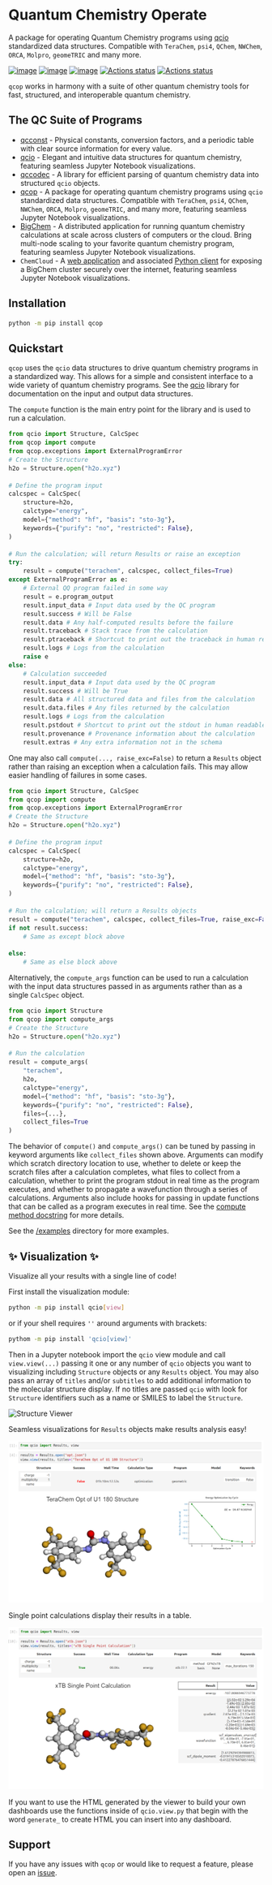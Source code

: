 # Quantum Chemistry Operate

A package for operating Quantum Chemistry programs using [qcio](https://github.com/coltonbh/qcio) standardized data structures. Compatible with `TeraChem`, `psi4`, `QChem`, `NWChem`, `ORCA`, `Molpro`, `geomeTRIC` and many more.

[![image](https://img.shields.io/pypi/v/qcop.svg)](https://pypi.python.org/pypi/qcop)
[![image](https://img.shields.io/pypi/l/qcop.svg)](https://pypi.python.org/pypi/qcop)
[![image](https://img.shields.io/pypi/pyversions/qcop.svg)](https://pypi.python.org/pypi/qcop)
[![Actions status](https://github.com/coltonbh/qcop/workflows/Tests/badge.svg)](https://github.com/coltonbh/qcop/actions)
[![Actions status](https://github.com/coltonbh/qcop/workflows/Basic%20Code%20Quality/badge.svg)](https://github.com/coltonbh/qcop/actions)

`qcop` works in harmony with a suite of other quantum chemistry tools for fast, structured, and interoperable quantum chemistry.

## The QC Suite of Programs

- [qcconst](https://github.com/coltonbh/qcconst) - Physical constants, conversion factors, and a periodic table with clear source information for every value.
- [qcio](https://github.com/coltonbh/qcio) - Elegant and intuitive data structures for quantum chemistry, featuring seamless Jupyter Notebook visualizations.
- [qccodec](https://github.com/coltonbh/qccodec) - A library for efficient parsing of quantum chemistry data into structured `qcio` objects.
- [qcop](https://github.com/coltonbh/qcop) - A package for operating quantum chemistry programs using `qcio` standardized data structures. Compatible with `TeraChem`, `psi4`, `QChem`, `NWChem`, `ORCA`, `Molpro`, `geomeTRIC`, and many more, featuring seamless Jupyter Notebook visualizations.
- [BigChem](https://github.com/mtzgroup/bigchem) - A distributed application for running quantum chemistry calculations at scale across clusters of computers or the cloud. Bring multi-node scaling to your favorite quantum chemistry program, featuring seamless Jupyter Notebook visualizations.
- `ChemCloud` - A [web application](https://github.com/mtzgroup/chemcloud-server) and associated [Python client](https://github.com/mtzgroup/chemcloud-client) for exposing a BigChem cluster securely over the internet, featuring seamless Jupyter Notebook visualizations.

## Installation

```sh
python -m pip install qcop
```

## Quickstart

`qcop` uses the `qcio` data structures to drive quantum chemistry programs in a standardized way. This allows for a simple and consistent interface to a wide variety of quantum chemistry programs. See the [qcio](https://github.com/coltonbh/qcio) library for documentation on the input and output data structures.

The `compute` function is the main entry point for the library and is used to run a calculation.

```python
from qcio import Structure, CalcSpec
from qcop import compute
from qcop.exceptions import ExternalProgramError
# Create the Structure
h2o = Structure.open("h2o.xyz")

# Define the program input
calcspec = CalcSpec(
    structure=h2o,
    calctype="energy",
    model={"method": "hf", "basis": "sto-3g"},
    keywords={"purify": "no", "restricted": False},
)

# Run the calculation; will return Results or raise an exception
try:
    result = compute("terachem", calcspec, collect_files=True)
except ExternalProgramError as e:
    # External QQ program failed in some way
    result = e.program_output
    result.input_data # Input data used by the QC program
    result.success # Will be False
    result.data # Any half-computed results before the failure
    result.traceback # Stack trace from the calculation
    result.ptraceback # Shortcut to print out the traceback in human readable format
    result.logs # Logs from the calculation
    raise e
else:
    # Calculation succeeded
    result.input_data # Input data used by the QC program
    result.success # Will be True
    result.data # All structured data and files from the calculation
    result.data.files # Any files returned by the calculation
    result.logs # Logs from the calculation
    result.pstdout # Shortcut to print out the stdout in human readable format
    result.provenance # Provenance information about the calculation
    result.extras # Any extra information not in the schema

```

One may also call `compute(..., raise_exc=False)` to return a `Results` object rather than raising an exception when a calculation fails. This may allow easier handling of failures in some cases.

```python
from qcio import Structure, CalcSpec
from qcop import compute
from qcop.exceptions import ExternalProgramError
# Create the Structure
h2o = Structure.open("h2o.xyz")

# Define the program input
calcspec = CalcSpec(
    structure=h2o,
    calctype="energy",
    model={"method": "hf", "basis": "sto-3g"},
    keywords={"purify": "no", "restricted": False},
)

# Run the calculation; will return a Results objects
result = compute("terachem", calcspec, collect_files=True, raise_exc=False)
if not result.success:
    # Same as except block above

else:
    # Same as else block above

```

Alternatively, the `compute_args` function can be used to run a calculation with the input data structures passed in as arguments rather than as a single `CalcSpec` object.

```python
from qcio import Structure
from qcop import compute_args
# Create the Structure
h2o = Structure.open("h2o.xyz")

# Run the calculation
result = compute_args(
    "terachem",
    h2o,
    calctype="energy",
    model={"method": "hf", "basis": "sto-3g"},
    keywords={"purify": "no", "restricted": False},
    files={...},
    collect_files=True
)
```

The behavior of `compute()` and `compute_args()` can be tuned by passing in keyword arguments like `collect_files` shown above. Arguments can modify which scratch directory location to use, whether to delete or keep the scratch files after a calculation completes, what files to collect from a calculation, whether to print the program stdout in real time as the program executes, and whether to propagate a wavefunction through a series of calculations. Arguments also include hooks for passing in update functions that can be called as a program executes in real time. See the [compute method docstring](https://github.com/coltonbh/qcop/blob/83868df51d241ffae3497981dfc3c72235319c6e/qcop/adapters/base.py#L57-L123) for more details.

See the [/examples](https://github.com/coltonbh/qcop/tree/master/examples) directory for more examples.

## ✨ Visualization ✨

Visualize all your results with a single line of code!

First install the visualization module:

```sh
python -m pip install qcio[view]
```

or if your shell requires `''` around arguments with brackets:

```sh
pythom -m pip install 'qcio[view]'
```

Then in a Jupyter notebook import the `qcio` view module and call `view.view(...)` passing it one or any number of `qcio` objects you want to visualizing including `Structure` objects or any `Results` object. You may also pass an array of `titles` and/or `subtitles` to add additional information to the molecular structure display. If no titles are passed `qcio` with look for `Structure` identifiers such as a name or SMILES to label the `Structure`.

![Structure Viewer](https://public.coltonhicks.com/assets/qcio/structure_viewer.png)

Seamless visualizations for `Results` objects make results analysis easy!

![Optimization Viewer](./docs/assets/optimization_viewer.png)

Single point calculations display their results in a table.

![Single Point Viewer](./docs/assets/single_point_viewer.png)

If you want to use the HTML generated by the viewer to build your own dashboards use the functions inside of `qcio.view.py` that begin with the word `generate_` to create HTML you can insert into any dashboard.

## Support

If you have any issues with `qcop` or would like to request a feature, please open an [issue](https://github.com/coltonbh/qcop/issues).
